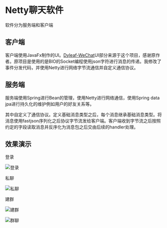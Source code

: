 # Netty聊天软件

软件分为服务端和客户端



## 客户端

客户端使用JavaFx制作的UI。[Dyleaf-WeChat](https://github.com/Dyleaf/WeChat)UI部分来源于这个项目，感谢原作者。原项目是使用的是BIO的Socket编程使用json字符进行消息的传递。我修改了事件分发代码，并使用Netty进行网络字节流通信并自定义通信协议。

## 服务端

服务端使用Spring进行Bean的管理，使用Netty进行网络通信，使用Spring data jpa进行持久化的维护例如用户的好友关系等。



其中自定义了通信协议。定义基础消息类型之后，每个消息继承基础消息类型。将消息使用fastjson序列化之后协议字节流发给客户端。客户端收到字节流之后按照约定的字段读取消息并反序化为消息包之后交由后续的handler处理。

## 效果演示



登录

![登录](https://mzxstatic.oss-cn-beijing.aliyuncs.com/nettychat/%E7%99%BB%E5%BD%95.gif)

私聊

![私聊](https://mzxstatic.oss-cn-beijing.aliyuncs.com/nettychat/%E7%A7%81%E8%81%8A.gif)

建群

![建群](https://mzxstatic.oss-cn-beijing.aliyuncs.com/nettychat/%E5%88%9B%E5%BB%BA%E7%BE%A4%E8%81%8A.gif)

![群聊](https://mzxstatic.oss-cn-beijing.aliyuncs.com/nettychat/%E7%BE%A4%E8%81%8A.gif)
